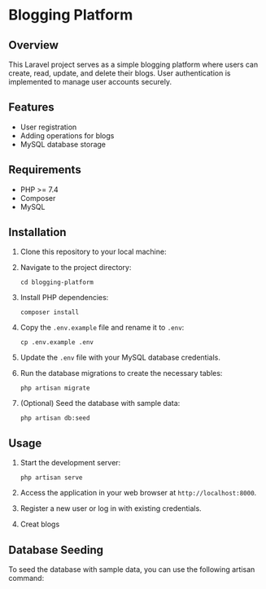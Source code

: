 # Blogging Platform

## Overview
This Laravel project serves as a simple blogging platform where users can create, read, update, and delete their blogs. User authentication is implemented to manage user accounts securely.

## Features
- User registration
- Adding operations for blogs
- MySQL database storage

## Requirements
- PHP >= 7.4
- Composer
- MySQL

## Installation
1. Clone this repository to your local machine:

2. Navigate to the project directory:
    ```
    cd blogging-platform
    ```

3. Install PHP dependencies:
    ```
    composer install
    ```

4. Copy the `.env.example` file and rename it to `.env`:
    ```
    cp .env.example .env
    ```

6. Update the `.env` file with your MySQL database credentials.

7. Run the database migrations to create the necessary tables:
    ```
    php artisan migrate
    ```

8. (Optional) Seed the database with sample data:
    ```
    php artisan db:seed
    ```

## Usage
1. Start the development server:
    ```
    php artisan serve
    ```

2. Access the application in your web browser at `http://localhost:8000`.

3. Register a new user or log in with existing credentials.

4. Creat blogs

## Database Seeding
To seed the database with sample data, you can use the following artisan command:
